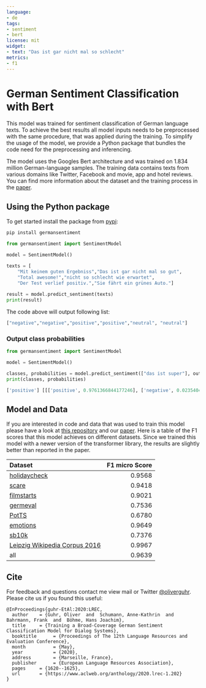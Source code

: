 ```yaml
---
language:
- de
tags:
- sentiment
- bert
license: mit
widget:
- text: "Das ist gar nicht mal so schlecht"
metrics:
- f1
---
```



# German Sentiment Classification with Bert

This model was trained for sentiment classification of German language texts. To achieve the best results all model inputs needs to be preprocessed with the same procedure, that was applied during the training. To simplify the usage of the model, 
we provide a Python package that bundles the code need for the preprocessing and inferencing. 

The model uses the Googles Bert architecture and was trained on 1.834 million German-language samples. The training data contains texts from various domains like Twitter, Facebook and movie, app and hotel reviews. 
You can find more information about the dataset and the training process in the [paper](http://www.lrec-conf.org/proceedings/lrec2020/pdf/2020.lrec-1.202.pdf).

## Using the Python package

To get started install the package from [pypi](https://pypi.org/project/germansentiment/):

```bash
pip install germansentiment
```

```python
from germansentiment import SentimentModel

model = SentimentModel()

texts = [
    "Mit keinem guten Ergebniss","Das ist gar nicht mal so gut",
    "Total awesome!","nicht so schlecht wie erwartet",
    "Der Test verlief positiv.","Sie fährt ein grünes Auto."]
       
result = model.predict_sentiment(texts)
print(result)
```

The code above will output following list:

```python
["negative","negative","positive","positive","neutral", "neutral"]
```

### Output class probabilities

```python
from germansentiment import SentimentModel

model = SentimentModel()

classes, probabilities = model.predict_sentiment(["das ist super"], output_probabilities = True) 
print(classes, probabilities)
```
```python
['positive'] [[['positive', 0.9761366844177246], ['negative', 0.023540444672107697], ['neutral', 0.00032294404809363186]]]
```



## Model and Data

If you are interested in code and data that was used to train this model please have a look at [this repository](https://github.com/oliverguhr/german-sentiment) and our [paper](http://www.lrec-conf.org/proceedings/lrec2020/pdf/2020.lrec-1.202.pdf). Here is a table of the F1 scores that this model achieves on different datasets. Since we trained this model with a newer version of the transformer library, the results are slightly better than reported in the paper.

| Dataset                                                      | F1 micro Score |
| :----------------------------------------------------------- | -------------: |
| [holidaycheck](https://github.com/oliverguhr/german-sentiment) |         0.9568 |
| [scare](https://www.romanklinger.de/scare/)                  |         0.9418 |
| [filmstarts](https://github.com/oliverguhr/german-sentiment) |         0.9021 |
| [germeval](https://sites.google.com/view/germeval2017-absa/home) |         0.7536 |
| [PotTS](https://www.aclweb.org/anthology/L16-1181/)          |         0.6780 |
| [emotions](https://github.com/oliverguhr/german-sentiment)  |         0.9649 |
| [sb10k](https://www.spinningbytes.com/resources/germansentiment/) |         0.7376 |
| [Leipzig Wikipedia Corpus 2016](https://wortschatz.uni-leipzig.de/de/download/german) |         0.9967 |
| all                                                          |         0.9639 |

## Cite

For feedback and questions contact me view mail or Twitter [@oliverguhr](https://twitter.com/oliverguhr). Please cite us if you found this useful:

```
@InProceedings{guhr-EtAl:2020:LREC,
  author    = {Guhr, Oliver  and  Schumann, Anne-Kathrin  and  Bahrmann, Frank  and  Böhme, Hans Joachim},
  title     = {Training a Broad-Coverage German Sentiment Classification Model for Dialog Systems},
  booktitle      = {Proceedings of The 12th Language Resources and Evaluation Conference},
  month          = {May},
  year           = {2020},
  address        = {Marseille, France},
  publisher      = {European Language Resources Association},
  pages     = {1620--1625},
  url       = {https://www.aclweb.org/anthology/2020.lrec-1.202}
}
```



